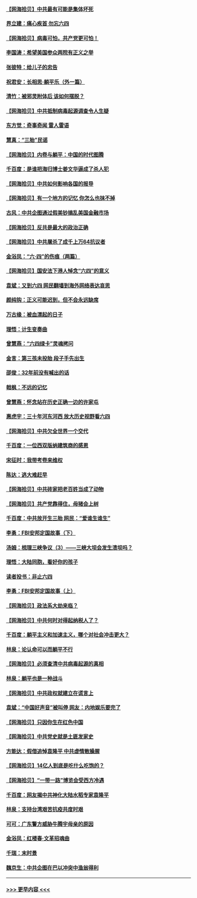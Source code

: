 #### [【网海拾贝】中共最有可能是集体坏死](../pages/nsc993/n13023101.md?t=06152351) 
#### [界立建：痛心疾首 勿忘六四](../pages/nsc993/n13022339.md?t=06152351) 
#### [【网海拾贝】病毒可怕，共产党更可怕！](../pages/nsc993/n13020728.md?t=06152351) 
#### [李国涛：希望美国参众两院有正义之举](../pages/nsc993/n13020674.md?t=06152351) 
#### [张彼特：给儿子的忠告](../pages/nsc993/n13018934.md?t=06152351) 
#### [祝君安：长相思‧躺平乐（外一篇）](../pages/nsc993/n13018923.md?t=06152351) 
#### [清竹：被邪灵附体后 该如何摆脱？](../pages/nsc993/n13018877.md?t=06152351) 
#### [【网海拾贝】中共抵制病毒起源调查令人生疑](../pages/nsc993/n13017785.md?t=06152351) 
#### [东方觉：奇事奇闻 雷人雷语](../pages/nsc993/n13017577.md?t=06152351) 
#### [慧真：“三胎”民谣](../pages/nsc993/n13017394.md?t=06152351) 
#### [【网海拾贝】内卷与躺平：中国的时代图腾](../pages/nsc993/n13016128.md?t=06152351) 
#### [千百度：是谁把海归博士姜文华逼成了杀人犯](../pages/nsc993/n13015218.md?t=06152351) 
#### [【网海拾贝】中共如何影响各国的报导](../pages/nsc993/n13012599.md?t=06152351) 
#### [【网海拾贝】有一个地方的记忆 你怎么也抹不掉](../pages/nsc993/n13009802.md?t=06152351) 
#### [古风：中共企图通过假美钞搞乱美国金融市场](../pages/nsc993/n13009626.md?t=06152351) 
#### [【网海拾贝】反共是最大的政治正确](../pages/nsc993/n13007051.md?t=06152351) 
#### [【网海拾贝】中共屠杀了成千上万64抗议者](../pages/nsc993/n13002713.md?t=06152351) 
#### [金浴凤：“六·四”的伤痕（两篇）](../pages/nsc993/n13001719.md?t=06152351) 
#### [【网海拾贝】国安法下港人悼念“六四”的意义](../pages/nsc993/n13001039.md?t=06152351) 
#### [袁斌：又到六四 网民翻墙到海外网络表达哀思](../pages/nsc993/n13000995.md?t=06152351) 
#### [颜纯钩：正义可能迟到，但不会永远缺席](../pages/nsc993/n13000920.md?t=06152351) 
#### [万古缘：被血漂起的日子](../pages/nsc993/n13000914.md?t=06152351) 
#### [理悟：计生变奏曲](../pages/nsc993/n13000414.md?t=06152351) 
#### [曾慧燕：“六四绿卡”灵魂拷问](../pages/nsc993/n13000277.md?t=06152351) 
#### [金言：第三孩未投胎 段子手先出生](../pages/nsc993/n13000215.md?t=06152351) 
#### [邵俊：32年前没有喊出的话](../pages/nsc993/n13000181.md?t=06152351) 
#### [戟枫：不远的记忆](../pages/nsc993/n13000121.md?t=06152351) 
#### [曾慧燕：怀念站在历史正确一边的许家屯](../pages/nsc993/n13000073.md?t=06152351) 
#### [惠虎宇：三十年河东河西 放大历史视野看六四](../pages/nsc993/n13000018.md?t=06152351) 
#### [【网海拾贝】中共欠全世界一个交代](../pages/nsc993/n12998706.md?t=06152351) 
#### [千百度：一位西双版纳建筑商的感恩](../pages/nsc993/n12998487.md?t=06152351) 
#### [宋征时：我带考卷来维权](../pages/nsc993/n12994088.md?t=06152351) 
#### [陈达：逃大难赶早](../pages/nsc993/n12993569.md?t=06152351) 
#### [【网海拾贝】中共砖家把老百姓当成了动物](../pages/nsc993/n12993483.md?t=06152351) 
#### [【网海拾贝】共产党靠得住，母猪会上树](../pages/nsc993/n12990730.md?t=06152351) 
#### [千百度：中共放开生三胎 网民：“爱谁生谁生”](../pages/nsc993/n12990644.md?t=06152351) 
#### [李勇：FBI安邦定国故事（下）](../pages/nsc993/n12987854.md?t=06152351) 
#### [汤姆：梳理三峡争议（3）——三峡大坝会发生溃坝吗？](../pages/nsc993/n12989806.md?t=06152351) 
#### [理悟：大陆同胞，看好你的孩子](../pages/nsc993/n12989778.md?t=06152351) 
#### [读者投书：非止六四](../pages/nsc993/n12989673.md?t=06152351) 
#### [李勇：FBI安邦定国故事（上）](../pages/nsc993/n12987749.md?t=06152351) 
#### [【网海拾贝】政法系大劫来临？](../pages/nsc993/n12987596.md?t=06152351) 
#### [【网海拾贝】中共何时对得起纳税人了？](../pages/nsc993/n12985578.md?t=06152351) 
#### [千百度：躺平主义和加速主义，哪个对社会冲击更大？](../pages/nsc993/n12985512.md?t=06152351) 
#### [林泉：论认命可以而躺平不行](../pages/nsc993/n12985505.md?t=06152351) 
#### [【网海拾贝】必须查清中共病毒起源的真相](../pages/nsc993/n12984276.md?t=06152351) 
#### [林泉：躺平也是一种战斗](../pages/nsc993/n12984194.md?t=06152351) 
#### [【网海拾贝】中共政权就建立在谎言上](../pages/nsc993/n12981880.md?t=06152351) 
#### [袁斌：“中国好声音”被叫停 网友：内地娱乐要完了](../pages/nsc993/n12981826.md?t=06152351) 
#### [【网海拾贝】只因你生在红色中国](../pages/nsc993/n12979096.md?t=06152351) 
#### [【网海拾贝】中共党史就是土匪发家史](../pages/nsc993/n12976478.md?t=06152351) 
#### [方能达：假借追悼袁隆平 中共虚情散臊腥](../pages/nsc993/n12976396.md?t=06152351) 
#### [【网海拾贝】14亿人到底是吃什么吃饱的？](../pages/nsc993/n12974125.md?t=06152351) 
#### [【网海拾贝】“一带一路”博览会受西方冷遇](../pages/nsc993/n12971787.md?t=06152351) 
#### [千百度：网友揭中共神化大陆水稻专家袁隆平](../pages/nsc993/n12971733.md?t=06152351) 
#### [林泉：支持台湾艰苦抗疫共度时艰](../pages/nsc993/n12971350.md?t=06152351) 
#### [可可：广东警方威胁牛腾宇母亲的原因](../pages/nsc993/n12971100.md?t=06152351) 
#### [金浴凤：红楼春·文革招魂曲](../pages/nsc993/n12970354.md?t=06152351) 
#### [千瑞：末时景](../pages/nsc993/n12970337.md?t=06152351) 
#### [魏京生：中共企图在巴以冲突中渔翁得利](../pages/nsc993/n12970286.md?t=06152351) 

----
#### [ >>> 更早内容 <<< ](../indexes/nsc993-earlier.md)
